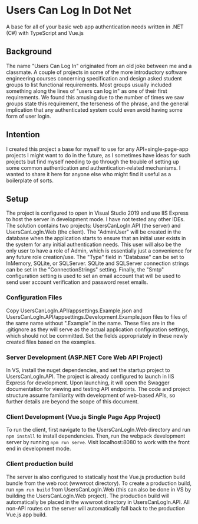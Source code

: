 # Users Can Log In Dot Net
A base for all of your basic web app authentication needs written in .NET (C#) with TypeScript and Vue.js

## Background
The name "Users Can Log In" originated from an old joke between me and a classmate. A couple of projects in some of the more introductory
software engineering courses concerning specification and design asked student groups to list functional requirements. Most groups usually
included something along the lines of "users can log in" as one of their first requirements. We found this amusing due to the number of times
we saw groups state this requirement, the terseness of the phrase, and the general implication that any authenticated system could even avoid
having some form of user login.

## Intention
I created this project a base for myself to use for any API+single-page-app projects I might want to do in the future, as I sometimes have ideas
for such projects but find myself needing to go through the trouble of setting up some common authentication and authentication-related mechanisms.
I wanted to share it here for anyone else who might find it useful as a boilerplate of sorts.

## Setup
The project is configured to open in Visual Studio 2019 and use IIS Express to host the server in development mode. I have not tested any other IDEs.
The solution contains two projects: UsersCanLogIn.API (the server) and UsersCanLogIn.Web (the client). The "AdminUser" will be created in the database
when the application starts to ensure that an initial user exists in the system for any initial authentication needs. This user will also be the only
user to have a role of Admin, which is essentially just a convenience for any future role creation/use. The "Type" field in "Database" can be set to
InMemory, SQLite, or SQLServer. SQLite and SQLServer connection strings can be set in the "ConnectionStrings" setting. Finally, the "Smtp" configuration
setting is used to set an email account that will be used to send user account verification and password reset emails.

### Configuration Files
Copy UsersCanLogIn.API/appsettings.Example.json and UsersCanLogIn.API/appsettings.Development.Example.json files to files of the same name without
".Example" in the name. These files are in the .gitignore as they will serve as the actual application configuration settings, which should not be
committed. Set the fields appropriately in these newly created files based on the examples. 

### Server Development (ASP.NET Core Web API Project)
In VS, install the nuget dependencies, and set the startup project to UsersCanLogIn.API. The project is already configured to launch in IIS Express
for development. Upon launching, it will open the Swagger documentation for viewing and testing API endpoints. The code and project structure assume
familiarity with development of web-based APIs, so further details are beyond the scope of this document.

### Client Development (Vue.js Single Page App Project)
To run the client, first navigate to the UsersCanLogIn.Web directory and run `npm install` to install dependencies. Then, run the webpack development
server by running `npm run serve`. Visit localhost:8080 to work with the front end in development mode.

### Client production build
The server is also configured to statically host the Vue.js production build bundle from the web root (wwwroot directory). To create a production build,
run `npm run build` from UsersCanLogIn.Web (this can also be done in VS by building the UsersCanLogIn.Web project). The production build will automatically
be placed in the wwwroot directory in UsersCanLogIn.API. All non-API routes on the server will automatically fall back to the production Vue.js app build.
